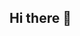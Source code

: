 ## Hi there 👋

<!--
**valentiabree/valentiabree** is a ✨ _special_ ✨ repository because its `README.md` (this file) appears on your GitHub profile.

- 📚 I’m currently studying in uni
- 🇷🇺 I’m currently learning Russian
- 🫶 I’m looking to collaborate with Russian friends
- 🦦 Pronouns: Val/Bee
- ⚡ Fun fact: I love the smell of books
- 🤎 I love Autumn and books
- ✨ I'm introvert
